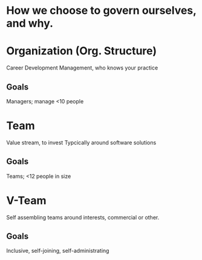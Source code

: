 # How we choose to govern ourselves, and why.

# Organization (Org. Structure)
Career Development
Management, who knows your practice

## Goals
Managers; manage <10 people

# Team
Value stream, to invest
Typcically around software solutions

## Goals
Teams; <12 people in size

# V-Team
Self assembling teams around interests, commercial or other.

## Goals
Inclusive, self-joining, self-administrating